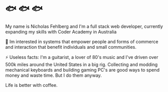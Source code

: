 # 	🐟	🐟	🐟

My name is Nicholas Fehlberg and I'm a full stack web developer, currently expanding my skills with Coder Academy in Australia

💬   Im interested in systems that empower people and forms of commerce and interaction that benefit individuals and small communities.

⚡   Useless facts: I'm a guitarist, a lover of 80's music and I've driven over 500k miles around the United States in a big rig. Collecting and modding mechanical keyboards and building gaming PC's are good ways to spend money and waste time. But I do them anyway.

Life is better with coffee.  

